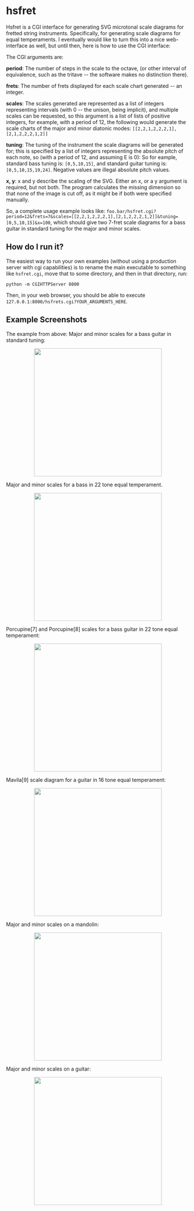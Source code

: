 # hsfret
Hsfret is a CGI interface for generating SVG microtonal scale diagrams for fretted string instruments. Specifically, for generating scale diagrams for equal temperaments. I eventually would like to turn this into a nice web-interface as well, but until then, here is how to use the CGI interface:

The CGI arguments are:

**period**: The number of steps in the scale to the octave, (or other interval of equivalence, such as the tritave -- the software makes no distinction there).

**frets**: The number of frets displayed for each scale chart generated -- an integer. 

**scales**: The scales generated are represented as a list of integers representing intervals (with 0 -- the unison, being implicit), and multiple scales can be requested, so this argument is a list of lists of positive integers, for example, with a period of 12, the following would generate the scale charts of the major and minor diatonic modes: `[[2,2,1,2,2,2,1],[2,1,2,2,2,1,2]]`

**tuning**: The tuning of the instrument the scale diagrams will be generated for; this is specified by a list of integers representing the absolute pitch of each note, so (with a period of 12, and assuming E is 0): So for eample, standard bass tuning is: `[0,5,10,15]`, and standard guitar tuning is: `[0,5,10,15,19,24]`. Negative values are illegal absolute pitch values.

**x, y**: x and y describe the scaling of the SVG. Either an x, or a y argument is required, but not both. The program calculates the missing dimension so that none of the image is cut off, as it might be if both were specified manually.

So, a complete usage example looks like: `foo.bar/hsfret.cgi?period=12&frets=7&scales=[[2,2,1,2,2,2,1],[2,1,2,2,2,1,2]]&tuning=[0,5,10,15]&x=100`, which should give two 7-fret scale diagrams for a bass guitar in standard tuning for the major and minor scales.

How do I run it?
----------------

The easiest way to run your own examples (without using a production server with cgi capabilities) is to rename the main executable to something like `hsfret.cgi`, move that to some directory, and then in that directory, run:

    python -m CGIHTTPServer 8000

Then, in your web browser, you should be able to execute `127.0.0.1:8000/hsfrets.cgi?YOUR_ARGUMENTS_HERE`.

Example Screenshots
-------------------

The example from above: Major and minor scales for a bass guitar in standard tuning:

<p align="center"><img src="img/hsfret_screenshot.png" width=350></p>

Major and minor scales for a bass in 22 tone equal temperament.

<p align="center"><img src="img/hsfret_screenshot2.png" width=350></p>

Porcupine[7] and Porcupine[8] scales for a bass guitar in 22 tone equal temperament:

<p align="center"><img src="img/hsfret_screenshot3.png" width=350></p>

Mavila[9] scale diagram for a guitar in 16 tone equal temperament:

<p align="center"><img src="img/hsfret_16.png" width=350></p>

Major and minor scales on a mandolin:

<p align="center"><img src="img/hsfret_mandolin_maj_min.png" width=350></p>

Major and minor scales on a guitar:

<p align="center"><img src="img/hsfret_guitar_maj_min.png" width=350></p>